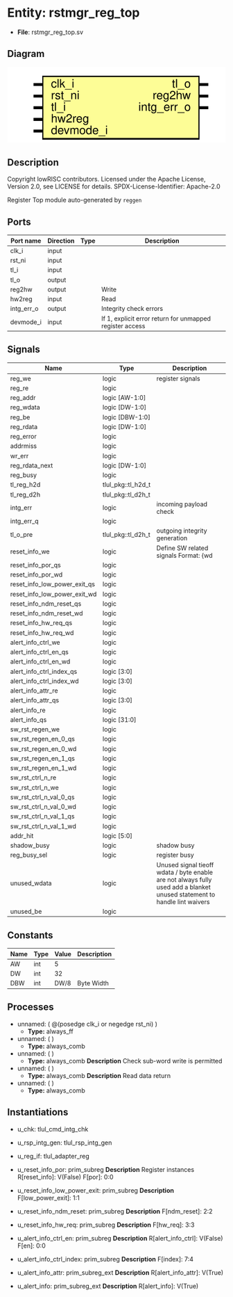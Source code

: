 # Entity: rstmgr_reg_top

- **File**: rstmgr_reg_top.sv
## Diagram

![Diagram](rstmgr_reg_top.svg "Diagram")
## Description

 Copyright lowRISC contributors.
 Licensed under the Apache License, Version 2.0, see LICENSE for details.
 SPDX-License-Identifier: Apache-2.0

 Register Top module auto-generated by `reggen`

## Ports

| Port name  | Direction | Type | Description                                              |
| ---------- | --------- | ---- | -------------------------------------------------------- |
| clk_i      | input     |      |                                                          |
| rst_ni     | input     |      |                                                          |
| tl_i       | input     |      |                                                          |
| tl_o       | output    |      |                                                          |
| reg2hw     | output    |      | Write                                                    |
| hw2reg     | input     |      | Read                                                     |
| intg_err_o | output    |      |  Integrity check errors                                  |
| devmode_i  | input     |      | If 1, explicit error return for unmapped register access |
## Signals

| Name                         | Type               | Description                                                                                                                  |
| ---------------------------- | ------------------ | ---------------------------------------------------------------------------------------------------------------------------- |
| reg_we                       | logic              |  register signals                                                                                                            |
| reg_re                       | logic              |                                                                                                                              |
| reg_addr                     | logic [AW-1:0]     |                                                                                                                              |
| reg_wdata                    | logic [DW-1:0]     |                                                                                                                              |
| reg_be                       | logic [DBW-1:0]    |                                                                                                                              |
| reg_rdata                    | logic [DW-1:0]     |                                                                                                                              |
| reg_error                    | logic              |                                                                                                                              |
| addrmiss                     | logic              |                                                                                                                              |
| wr_err                       | logic              |                                                                                                                              |
| reg_rdata_next               | logic [DW-1:0]     |                                                                                                                              |
| reg_busy                     | logic              |                                                                                                                              |
| tl_reg_h2d                   | tlul_pkg::tl_h2d_t |                                                                                                                              |
| tl_reg_d2h                   | tlul_pkg::tl_d2h_t |                                                                                                                              |
| intg_err                     | logic              |  incoming payload check                                                                                                      |
| intg_err_q                   | logic              |                                                                                                                              |
| tl_o_pre                     | tlul_pkg::tl_d2h_t |  outgoing integrity generation                                                                                               |
| reset_info_we                | logic              |  Define SW related signals  Format: <reg>_<field>_{wd|we|qs}         or <reg>_{wd|we|qs} if field == 1 or 0                  |
| reset_info_por_qs            | logic              |                                                                                                                              |
| reset_info_por_wd            | logic              |                                                                                                                              |
| reset_info_low_power_exit_qs | logic              |                                                                                                                              |
| reset_info_low_power_exit_wd | logic              |                                                                                                                              |
| reset_info_ndm_reset_qs      | logic              |                                                                                                                              |
| reset_info_ndm_reset_wd      | logic              |                                                                                                                              |
| reset_info_hw_req_qs         | logic              |                                                                                                                              |
| reset_info_hw_req_wd         | logic              |                                                                                                                              |
| alert_info_ctrl_we           | logic              |                                                                                                                              |
| alert_info_ctrl_en_qs        | logic              |                                                                                                                              |
| alert_info_ctrl_en_wd        | logic              |                                                                                                                              |
| alert_info_ctrl_index_qs     | logic [3:0]        |                                                                                                                              |
| alert_info_ctrl_index_wd     | logic [3:0]        |                                                                                                                              |
| alert_info_attr_re           | logic              |                                                                                                                              |
| alert_info_attr_qs           | logic [3:0]        |                                                                                                                              |
| alert_info_re                | logic              |                                                                                                                              |
| alert_info_qs                | logic [31:0]       |                                                                                                                              |
| sw_rst_regen_we              | logic              |                                                                                                                              |
| sw_rst_regen_en_0_qs         | logic              |                                                                                                                              |
| sw_rst_regen_en_0_wd         | logic              |                                                                                                                              |
| sw_rst_regen_en_1_qs         | logic              |                                                                                                                              |
| sw_rst_regen_en_1_wd         | logic              |                                                                                                                              |
| sw_rst_ctrl_n_re             | logic              |                                                                                                                              |
| sw_rst_ctrl_n_we             | logic              |                                                                                                                              |
| sw_rst_ctrl_n_val_0_qs       | logic              |                                                                                                                              |
| sw_rst_ctrl_n_val_0_wd       | logic              |                                                                                                                              |
| sw_rst_ctrl_n_val_1_qs       | logic              |                                                                                                                              |
| sw_rst_ctrl_n_val_1_wd       | logic              |                                                                                                                              |
| addr_hit                     | logic [5:0]        |                                                                                                                              |
| shadow_busy                  | logic              |  shadow busy                                                                                                                 |
| reg_busy_sel                 | logic              |  register busy                                                                                                               |
| unused_wdata                 | logic              |  Unused signal tieoff  wdata / byte enable are not always fully used  add a blanket unused statement to handle lint waivers  |
| unused_be                    | logic              |                                                                                                                              |
## Constants

| Name | Type | Value | Description |
| ---- | ---- | ----- | ----------- |
| AW   | int  | 5     |             |
| DW   | int  | 32    |             |
| DBW  | int  | DW/8  | Byte Width  |
## Processes
- unnamed: ( @(posedge clk_i or negedge rst_ni) )
  - **Type:** always_ff
- unnamed: (  )
  - **Type:** always_comb
- unnamed: (  )
  - **Type:** always_comb
**Description**
 Check sub-word write is permitted 
- unnamed: (  )
  - **Type:** always_comb
**Description**
 Read data return 
- unnamed: (  )
  - **Type:** always_comb
## Instantiations

- u_chk: tlul_cmd_intg_chk
- u_rsp_intg_gen: tlul_rsp_intg_gen
- u_reg_if: tlul_adapter_reg
- u_reset_info_por: prim_subreg
**Description**
 Register instances
 R[reset_info]: V(False)
   F[por]: 0:0

- u_reset_info_low_power_exit: prim_subreg
**Description**
   F[low_power_exit]: 1:1

- u_reset_info_ndm_reset: prim_subreg
**Description**
   F[ndm_reset]: 2:2

- u_reset_info_hw_req: prim_subreg
**Description**
   F[hw_req]: 3:3

- u_alert_info_ctrl_en: prim_subreg
**Description**
 R[alert_info_ctrl]: V(False)
   F[en]: 0:0

- u_alert_info_ctrl_index: prim_subreg
**Description**
   F[index]: 7:4

- u_alert_info_attr: prim_subreg_ext
**Description**
 R[alert_info_attr]: V(True)

- u_alert_info: prim_subreg_ext
**Description**
 R[alert_info]: V(True)

